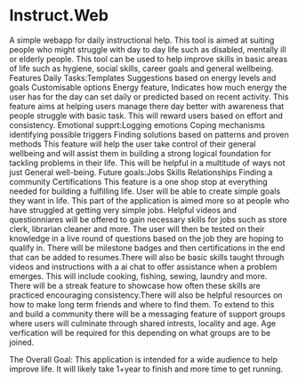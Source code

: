 # Instruct.Web
A simple webapp for daily instructional help. This tool is aimed at suiting people who might struggle with day to day life such as disabled, mentally ill or elderly people. This tool can be used to help improve skills in basic areas of life such as hygiene, social skills, career goals and general wellbeing.
  Features 
  Daily Tasks:Templates
              Suggestions based on energy levels and goals
              Customisable options
  Energy feature, Indicates how much energy the user has for the day can set daily or predicted based on recent activity.
  This feature aims at helping users manage there day better with awareness that people struggle with basic task. This will reward users based on effort and consistency.
  Emotional supprt:Logging emotions
                   Coping mechanisms
                   identifying possible triggers
                   Finding solutions based on patterns and proven methods
This feature will help the user take control of their general wellbeing and will assist them in building a strong logical foundation for tackling problems in their life. This will be helpful in a multitude of ways not just General well-being.
Future goals:Jobs
             Skills
             Relationships
             Finding a community
             Certifications
This feature is a one shop stop at everything needed for building a fulfilling life. User will be able to create simple goals they want in life. This part of the application is aimed more so at people who have struggled at getting very simple jobs. Helpful videos and questionniares will be offered to gain necessary skills for jobs such as store clerk, librarian cleaner and more. The user will then be tested on their knowledge in a live round of questions based on the job they are hoping to qualify in. There will be milestone badges and then certifications in the end that can be added to resumes.There will also be basic skills taught through videos and instructions with a ai chat to offer assistance when a problem emerges. This will include cooking, fishing, sewing, laundry and more. There will be a streak feature to showcase how often these skills are practiced encouraging consistency.There will also be helpful resources on how to make long term friends and where to find them. To extend to this and build a community there will be a messaging feature of support groups where users will culminate through shared intrests, locality and age. Age verfication will be required for this depending on what groups are to be joined.

The Overall Goal: This application is intended for a wide audience to help improve life. It will likely take 1+year to finish and more time to get running.
